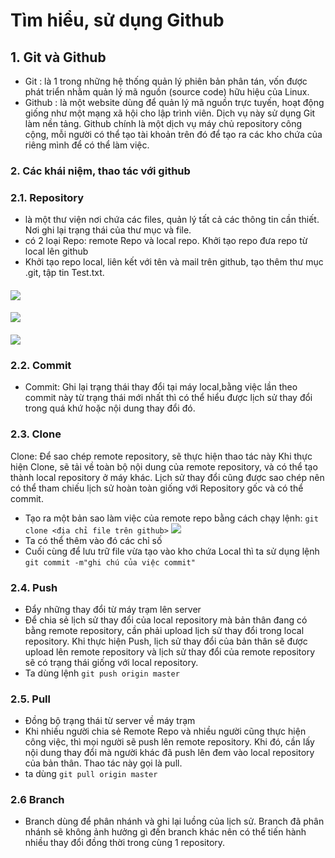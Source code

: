 # Tìm hiểu, sử dụng Github  
## **1. Git và Github**
* Git : là 1 trong những hệ thống quản lý phiên bản phân tán, vốn được phát triển nhằm quản lý mã nguồn (source code) hữu hiệu của Linux.
* Github : là một website dùng để quản lý mã nguồn trực tuyến, hoạt động giống như một mạng xã hội cho lập trình viên. Dịch vụ này sử dụng Git làm nền tảng. Github chính là một dịch vụ máy chủ repository công cộng, mỗi người có thể tạo tài khoản trên đó để tạo ra các kho chứa của riêng mình để có thể làm việc.   

### **2. Các khái niệm, thao tác với github**  
### 2.1. Repository 
* là một thư viện nơi chứa các files, quản lý tất cả các thông tin cần thiết. Nơi ghi lại trạng thái của thư mục và file. 
* có 2 loại Repo: remote Repo và local repo. 
Khởi tạo repo đưa repo từ local lên github 
* Khởi tạo repo local, liên kết với tên và mail trên github, tạo thêm thư mục .git, tập tin Test.txt. 
#### ![](https://i.imgur.com/a1k9Oni.png) 
#### ![](https://i.imgur.com/QUU742Y.png)  
#### ![](https://i.imgur.com/NYjJpnk.png)  

### 2.2. Commit  
* Commit: Ghi lại trạng thái thay đổi tại máy local,bằng việc lần theo commit này từ trạng thái mới nhất thì có thể hiểu được lịch sử thay đổi trong quá khứ hoặc nội dung thay đổi đó.

### 2.3. Clone  
Clone: Để sao chép remote repository, sẽ thực hiện thao tác này Khi thực hiện Clone, sẽ tải về toàn bộ nội dung của remote repository, và có thể tạo thành local repository ở máy khác. Lịch sử thay đổi cũng được sao chép nên có thể tham chiếu lịch sử hoàn toàn giống với Repository gốc và có thể commit. 
* Tạo ra một bản sao làm việc của remote repo bằng cách chạy lệnh: `git clone <địa chỉ file trên github>`
![](https://i.imgur.com/lsO9iey.png)  
* Ta có thể thêm vào đó các chỉ số 
* Cuối cùng để lưu trữ file vừa tạo vào kho chứa Local thì ta sử dụng lệnh `git commit -m"ghi chú của việc commit"`  

### 2.4. Push
* Đẩy những thay đổi từ máy trạm lên server 
* Để chia sẻ lịch sử thay đổi của local repository mà bản thân đang có bằng remote repository, cần phải upload lịch sử thay đổi trong local repository.  Khi thực hiện Push, lịch sử thay đổi của bản thân sẽ được upload lên remote repository và lịch sử thay đổi của remote repository sẽ có trạng thái giống với local repository.
* Ta dùng lệnh `git push origin master`  

### 2.5. Pull
* Đồng bộ trạng thái từ server về máy trạm 
* Khi nhiều người chia sẻ Remote Repo và nhiều người cũng thực hiện công việc, thì mọi người sẽ push lên remote repository. Khi đó, cần lấy nội dung thay đổi mà người khác đã push lên đem vào local repository của bản thân. Thao tác này gọi là pull. 
* ta dùng `git pull origin master`
### 2.6 Branch
* Branch dùng để phân nhánh và ghi lại luồng của lịch sử. Branch đã phân nhánh sẽ không ảnh hưởng gì đến branch khác nên có thể tiến hành nhiều thay đổi đồng thời trong cùng 1 repository.
